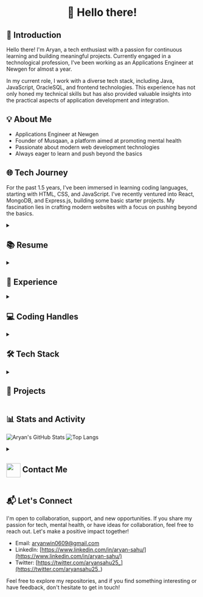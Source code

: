 <h1 align="center">👋 Hello there!</h1>

## 🚀 Introduction

Hello there! I'm Aryan, a tech enthusiast with a passion for continuous learning and building meaningful projects. Currently engaged in a technological profession, I've been working as an Applications Engineer at Newgen for almost a year.

In my current role, I work with a diverse tech stack, including Java, JavaScript, OracleSQL, and frontend technologies. This experience has not only honed my technical skills but has also provided valuable insights into the practical aspects of application development and integration.

## 💡 About Me

- Applications Engineer at Newgen
- Founder of Musqaan, a platform aimed at promoting mental health
- Passionate about modern web development technologies
- Always eager to learn and push beyond the basics

## 🌐 Tech Journey

For the past 1.5 years, I've been immersed in learning coding languages, starting with HTML, CSS, and JavaScript. I've recently ventured into React, MongoDB, and Express.js, building some basic starter projects. My fascination lies in crafting modern websites with a focus on pushing beyond the basics.

<details>
  <summary><h2> 📚 Resume</h2></summary>
  <ul>
    <li><a href="https://drive.google.com/file/d/1Cp5dDC0s6AkeZhrHXrP3t-6iOEdWWOdv/view?usp=drivesdk">View My Resume</a></li>
  </ul>
</details> 

<details>
  <summary><h2> 🏢 Experience</h2></summary>
  <ul>
    <li>Applications Engineer at Newgen (February 2023 - Present)
      <ul>
        <li>Developing and deploying new features for Invoice Processing for the finance team based on demands using Java and JavaScript.</li>
        <li>Developing and fixing features in utilities responsible for updating Oracle databases and communication with SAP.</li>
        <li>Working as an Application Engineer in the team deployed at the company client Vodafone India Limited.</li>
      </ul>
    </li>
    <li>YourMauka.com - Business Analyst
      <ul>
        <li>Implemented client acquisition strategies and analyzed customer personas.</li>
      </ul>
    </li>
    <li>The AI ML Company - COO
      <ul>
        <li>Managed a team of 5, acquired clients through startup meet-ups, and created client management dashboards.</li>
      </ul>
    </li>
    <li>Musqaan - Founder
      <ul>
        <li>Established a fashion brand focused on mental health, conducted interviews, built teams, and ran Facebook advertisements.</li>
      </ul>
    </li>
    <li>Enticers Club - President
      <ul>
        <li>Led a team organizing inclusive online events and conducted webinars.</li>
      </ul>
    </li>
    <li>AIESEC in Pune - Manager and Executive
      <ul>
        <li>Made cold calls for informational seminars, screened CVs, and guided applicants for international company applications.</li>
      </ul>
    </li>
    <li>MyCaptain - Campus Ambassador
      <ul>
        <li>Generated revenue through sales of course packages and identified target audience for Edtech products.</li>
      </ul>
    </li>
    <li>Freelance - Personal Tutor
      <ul>
        <li>Taught spoken English and elementary subjects using interactive teaching methods.</li>
      </ul>
    </li>
  </ul>
</details>

<details>
  <summary><h2> 💻 Coding Handles</h2></summary>
  <ul>
    <li><a href="https://github.com/Aryan-sahu2">GitHub</a></li>
  </ul>
</details>

<details>
  <summary><h2> 🛠️ Tech Stack</h2></summary>
  <ul>
    <li><strong>Languages:</strong> HTML, CSS, JavaScript, Java</li>
    <li><strong>Frameworks:</strong> React</li>
    <li><strong>Databases:</strong> MongoDB, OracleSQL</li>
    <li><strong>Server-Side:</strong> Express.js</li>
  </ul>
</details>

<details>
  <summary><h2> 🚧 Projects</h2></summary>
  <ul>
    <li><a href="https://major-react-movie-app.vercel.app/">Project 0: Movie Browsing App</a> - Developed a Movie Browsing App capable of displaying latest movie details and play trailers using
ReactJs, Redux, Tailwind CSS and infiniteScroll libraries along with integrating APIs to acquire data.</li>
    <li><a href="https://react-refokus-clone.vercel.app/">Project 1: Refokus Clone</a>- Developed a clone of the agency using ReactJs and framerMotion, GSAP, scrollTrigger libraries.</li>
    <li><a href="https://aryan-sahu2.github.io/a-cotton-weave/">Project 2: a-cotton-weave</a></li>
  </ul>
</details>

## 📊 Stats and Activity

![Aryan's GitHub Stats](https://github-readme-stats.vercel.app/api?username=Aryan-sahu2&show_icons=true&theme=radical)
![Top Langs](https://github-readme-stats.vercel.app/api/top-langs/?username=Aryan-sahu2&layout=compact&theme=radical)

<details>
  <summary><h2> <img align="center" src="https://github.com/Aryan-sahu2/Aryan-sahu2/blob/main/icons/Contact.gif" width="37"/> Contact Me</h2></summary>
  <p>
    <i>You can reach out to me via</i>
    <a href="mailto:aryanwin0609@gmail.com">
      <img align="center" src="https://cdn.dribbble.com/users/2118564/screenshots/4240923/media/95b8e8b785fcc7c142f56c008577f441.gif" width="100"/>
    </a>
  </p>
</details>

## 📬 Let's Connect

I'm open to collaboration, support, and new opportunities. If you share my passion for tech, mental health, or have ideas for collaboration, feel free to reach out. Let's make a positive impact together!

- Email: aryanwin0609@gmail.com
- LinkedIn: [https://www.linkedin.com/in/aryan-sahu/](https://www.linkedin.com/in/aryan-sahu/)
- Twitter: [https://twitter.com/aryansahu25_](https://twitter.com/aryansahu25_)

Feel free to explore my repositories, and if you find something interesting or have feedback, don't hesitate to get in touch!
